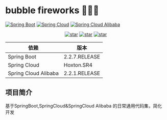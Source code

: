 # bubble fireworks 🎉🎉🎉

[![Spring Boot](https://img.shields.io/badge/SpringBoot-2.2.7.RELEASE-brightgreen.svg)](https://github.com/spring-projects/spring-boot)
[![Spring Cloud](https://img.shields.io/badge/SpringCloud-Hoxton.SR4-brightgreen.svg)](https://github.com/spring-cloud)
[![Spring Cloud Alibaba](https://img.shields.io/badge/SpringCloudAlibaba-2.2.1.RELEASE-brightgreen.svg)](https://github.com/alibaba/spring-cloud-alibaba)

<p align="center">
  <a href="https://github.com/fxbin/bubble-fireworks/stargazers"><img alt="star" src="https://img.shields.io/github/stars/fxbin/bubble-fireworks.svg?label=Stars&style=social"/></a>
  <a href="https://github.com/fxbin/bubble-fireworks/network/members"><img alt="star" src="https://img.shields.io/github/forks/fxbin/bubble-fireworks.svg?label=Fork&style=social"/></a>
  <a href="https://github.com/fxbin/bubble-fireworks/watchers"><img alt="star" src="https://img.shields.io/github/watchers/fxbin/bubble-fireworks.svg?label=Watch&style=social"/></a>
</p>

依赖 | 版本
---|---
Spring Boot |  2.2.7.RELEASE
Spring Cloud |  Hoxton.SR4  
Spring Cloud Alibaba |  2.2.1.RELEASE  

## 项目简介

基于SpringBoot,SpringCloud&SpringCloud Alibaba 的日常通用代码集，简化开发